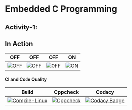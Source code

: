 # Embedded C Programming 
## Activity-1:

## In Action

|OFF|OFF|OFF|ON|
|:--:|:--:|:--:|:--:|
|![OFF](https://user-images.githubusercontent.com/80662569/115880845-cb579200-a468-11eb-8c5f-c0a4af578e13.PNG) |![OFF](https://user-images.githubusercontent.com/80662569/115880893-d5799080-a468-11eb-9b5c-994641382343.PNG)|![OFF](https://user-images.githubusercontent.com/80662569/115880899-d6aabd80-a468-11eb-96f0-ede2b16d1dfb.PNG)|![ON](https://user-images.githubusercontent.com/80662569/115880895-d6122700-a468-11eb-9f96-7bf86424943e.PNG)|

#### CI and Code Quality

|Build|Cppcheck|Codacy|
|:--:|:--:|:--:|
|[![Compile-Linux](https://github.com/Bharathgopal/Emb-C/actions/workflows/Compile.yml/badge.svg)](https://github.com/Bharathgopal/Emb-C/actions/workflows/Compile.yml)|[![Cppcheck](https://github.com/Bharathgopal/Emb-C/actions/workflows/CodeQulaity.yml/badge.svg)](https://github.com/Bharathgopal/Emb-C/actions/workflows/CodeQulaity.yml)|[![Codacy Badge](https://app.codacy.com/project/badge/Grade/643b7ca2b2dc4daba1e700c216bb87d9)](https://www.codacy.com/gh/Bharathgopal/Emb-C/dashboard?utm_source=github.com&amp;utm_medium=referral&amp;utm_content=Bharathgopal/Emb-C&amp;utm_campaign=Badge_Grade)|


